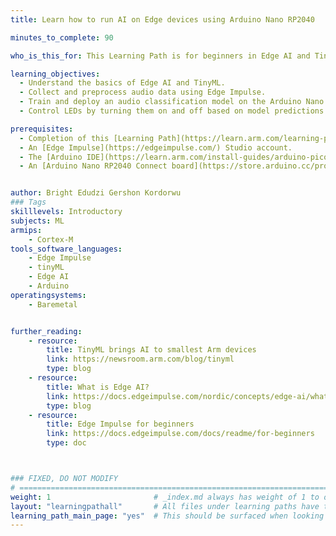 ```yaml
---
title: Learn how to run AI on Edge devices using Arduino Nano RP2040

minutes_to_complete: 90

who_is_this_for: This Learning Path is for beginners in Edge AI and TinyML, including developers, engineers, hobbyists, AI/ML enthusiasts, and researchers working with embedded AI and IoT.

learning_objectives:
  - Understand the basics of Edge AI and TinyML.
  - Collect and preprocess audio data using Edge Impulse.
  - Train and deploy an audio classification model on the Arduino Nano RP2040.
  - Control LEDs by turning them on and off based on model predictions.

prerequisites:
  - Completion of this [Learning Path](https://learn.arm.com/learning-paths/embedded-and-microcontrollers/arduino-pico/) if you're an absolute beginner.
  - An [Edge Impulse](https://edgeimpulse.com/) Studio account.
  - The [Arduino IDE](https://learn.arm.com/install-guides/arduino-pico/) with the RP2040 board support package installed on your computer.
  - An [Arduino Nano RP2040 Connect board](https://store.arduino.cc/products/arduino-nano-rp2040-connect-with-headers).


author: Bright Edudzi Gershon Kordorwu
### Tags
skilllevels: Introductory
subjects: ML
armips:
    - Cortex-M
tools_software_languages:
    - Edge Impulse
    - tinyML
    - Edge AI
    - Arduino
operatingsystems:
    - Baremetal


further_reading:
    - resource:
        title: TinyML brings AI to smallest Arm devices
        link: https://newsroom.arm.com/blog/tinyml
        type: blog
    - resource:
        title: What is Edge AI?
        link: https://docs.edgeimpulse.com/nordic/concepts/edge-ai/what-is-edge-ai
        type: blog
    - resource:
        title: Edge Impulse for beginners
        link: https://docs.edgeimpulse.com/docs/readme/for-beginners
        type: doc



### FIXED, DO NOT MODIFY
# ================================================================================
weight: 1                       # _index.md always has weight of 1 to order correctly
layout: "learningpathall"       # All files under learning paths have this same wrapper
learning_path_main_page: "yes"  # This should be surfaced when looking for related content. Only set for _index.md of learning path content.
---
```


